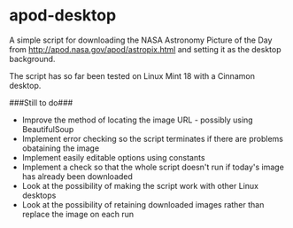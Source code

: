 # apod-desktop
A simple script for downloading the NASA Astronomy Picture of the Day from http://apod.nasa.gov/apod/astropix.html and setting it as the desktop background.

The script has so far been tested on Linux Mint 18 with a Cinnamon desktop.

###Still to do###
* Improve the method of locating the image URL - possibly using BeautifulSoup
* Implement error checking so the script terminates if there are problems obataining the image
* Implement easily editable options using constants
* Implement a check so that the whole script doesn't run if today's image has already been downloaded
* Look at the possibility of making the script work with other Linux desktops
* Look at the possibility of retaining downloaded images rather than replace the image on each run
